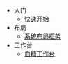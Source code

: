 - 入门
  - [快速开始](basic/index.md)
- 布局
  - [系统布局框架](layout/layout.md)
- 工作台
  - [血糖工作台](workbench/workbench-bg.md)